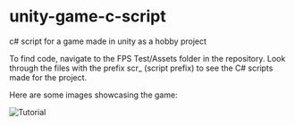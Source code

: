 # unity-game-c-script
c# script for a game made in unity as a hobby project

To find code, navigate to the FPS Test/Assets folder in the repository.
Look through the files with the prefix scr_ (script prefix) to see the C# scripts made for the project.

Here are some images showcasing the game:

![Tutorial](SHOOT/Shoot1.jpg)
